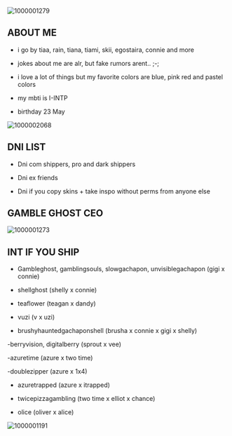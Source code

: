 ![1000001279](https://github.com/user-attachments/assets/d2aafcb8-224e-48b6-a292-c4abeb2f7ce7)
             
       
## ABOUT ME

- i go by tiaa, rain, tiana, tiami, skii, egostaira, connie and more

- jokes about me are alr, but fake rumors arent.. ;-;

- i love a lot of things but my favorite colors are blue, pink red and pastel colors

- my mbti is I-INTP

- birthday 23 May


![1000002068](https://github.com/user-attachments/assets/9ac93e9e-a096-4010-a085-e9d040ac8523)


## DNI LIST

- Dni com shippers, pro and dark shippers

- Dni ex friends

- Dni if you copy skins + take inspo without perms from anyone else

## GAMBLE GHOST CEO


![1000001273](https://github.com/user-attachments/assets/457b36c9-dc3d-4cc4-853d-08099699e626)


## INT IF YOU SHIP

- Gambleghost, gamblingsouls, slowgachapon, unvisiblegachapon (gigi x connie)

- shellghost (shelly x connie)

- teaflower (teagan x dandy)

- vuzi (v x uzi)

- brushyhauntedgachaponshell (brusha x connie x gigi x shelly)

-berryvision, digitalberry (sprout x vee)

-azuretime (azure x two time)

-doublezipper (azure x 1x4)

- azuretrapped (azure x itrapped)

- twicepizzagambling (two time x elliot x chance)

- olice (oliver x alice)

          
        

![1000001191](https://github.com/user-attachments/assets/bbeeac73-f18c-4b7c-bd43-9e5bc95e726c)




